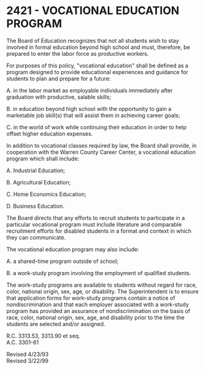 2421 - VOCATIONAL EDUCATION PROGRAM
===================================

The Board of Education recognizes that not all students wish to stay
involved in formal education beyond high school and must, therefore, be
prepared to enter the labor force as productive workers.

For purposes of this policy, "vocational education" shall be defined as
a program designed to provide educational experiences and guidance for
students to plan and prepare for a future:

A. in the labor market as employable individuals immediately after
graduation with productive, salable skills;

B. in education beyond high school with the opportunity to gain a
marketable job skill(s) that will assist them in achieving career goals;

C. in the world of work while continuing their education in order to
help offset higher education expenses.

In addition to vocational classes required by law, the Board shall
provide, in cooperation with the Warren County Career Center, a
vocational education program which shall include:

A. Industrial Education;

B. Agricultural Education;

C. Home Economics Education;

D. Business Education.

The Board directs that any efforts to recruit students to participate in
a particular vocational program must include literature and comparable
recruitment efforts for disabled students in a format and context in
which they can communicate.

The vocational education program may also include:

A. a shared-time program outside of school;

B. a work-study program involving the employment of qualified students.

The work-study programs are available to students without regard for
race, color, national origin, sex, age, or disability. The
Superintendent is to ensure that application forms for work-study
programs contain a notice of nondiscrimination and that each employer
associated with a work-study program has provided an assurance of
nondiscrimination on the basis of race, color, national origin, sex,
age, and disability prior to the time the students are selected and/or
assigned.

R.C. 3313.53, 3313.90 et seq.\
 A.C. 3301-61

Revised 4/23/93\
 Revised 3/22/99
